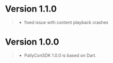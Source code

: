 # Version 1.1.0

> - fixed issue with content playback crashes

# Version 1.0.0

> - PallyConSDK 1.0.0 is based on Dart.
